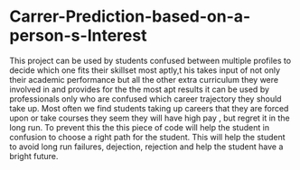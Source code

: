 # Carrer-Prediction-based-on-a-person-s-Interest
This project can be used by students confused between multiple profiles to decide which one fits their skillset most aptly,t his takes input of not only their academic performance but all the other extra curriculum they were involved in and provides for the the most apt results it can be used by professionals only who are confused which career trajectory they should take up. Most often we find students taking up careers that they are forced upon or take courses they seem they will have high pay , but regret it in the long run. To prevent this the this piece of code will help the student in confusion to choose a right path for the student. This will help the student to avoid long run failures, dejection, rejection and help the student have a bright future.
